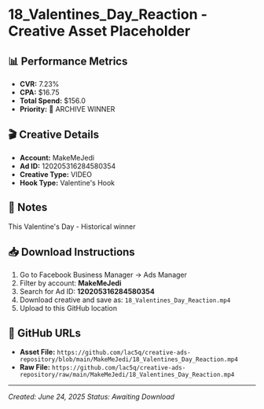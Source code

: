 # 18_Valentines_Day_Reaction - Creative Asset Placeholder

## 📊 **Performance Metrics**
- **CVR:** 7.23%
- **CPA:** $16.75
- **Total Spend:** $156.0
- **Priority:** 🔵 ARCHIVE WINNER

## 🎬 **Creative Details**
- **Account:** MakeMeJedi
- **Ad ID:** 120205316284580354
- **Creative Type:** VIDEO
- **Hook Type:** Valentine's Hook

## 📝 **Notes**
This Valentine's Day - Historical winner

## 📥 **Download Instructions**
1. Go to Facebook Business Manager → Ads Manager
2. Filter by account: **MakeMeJedi**
3. Search for Ad ID: **120205316284580354**
4. Download creative and save as: `18_Valentines_Day_Reaction.mp4`
5. Upload to this GitHub location

## 🔗 **GitHub URLs**
- **Asset File:** `https://github.com/lac5q/creative-ads-repository/blob/main/MakeMeJedi/18_Valentines_Day_Reaction.mp4`
- **Raw File:** `https://github.com/lac5q/creative-ads-repository/raw/main/MakeMeJedi/18_Valentines_Day_Reaction.mp4`

---
*Created: June 24, 2025*
*Status: Awaiting Download*
